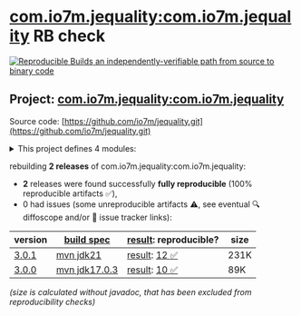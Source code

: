 [com.io7m.jequality:com.io7m.jequality](https://central.sonatype.com/artifact/com.io7m.jequality/com.io7m.jequality/versions) RB check
=======

[![Reproducible Builds](https://reproducible-builds.org/images/logos/rb.svg) an independently-verifiable path from source to binary code](https://reproducible-builds.org/)

## Project: [com.io7m.jequality:com.io7m.jequality](https://central.sonatype.com/artifact/com.io7m.jequality/com.io7m.jequality/versions)

Source code: [https://github.com/io7m/jequality.git](https://github.com/io7m/jequality.git)

<details><summary>This project defines 4 modules:</summary>

* [com.io7m.jequality:com.io7m.jequality](https://central.sonatype.com/artifact/com.io7m.jequality/com.io7m.jequality/3.0.1)
* [com.io7m.jequality:com.io7m.jequality.core](https://central.sonatype.com/artifact/com.io7m.jequality/com.io7m.jequality.core/3.0.1)
* [com.io7m.jequality:com.io7m.jequality.documentation](https://central.sonatype.com/artifact/com.io7m.jequality/com.io7m.jequality.documentation/3.0.1)
* [com.io7m.jequality:com.io7m.jequality.tests](https://central.sonatype.com/artifact/com.io7m.jequality/com.io7m.jequality.tests/3.0.1)
</details>

rebuilding **2 releases** of com.io7m.jequality:com.io7m.jequality:
- **2** releases were found successfully **fully reproducible** (100% reproducible artifacts :white_check_mark:),
- 0 had issues (some unreproducible artifacts :warning:, see eventual :mag: diffoscope and/or :memo: issue tracker links):

| version | [build spec](/BUILDSPEC.md) | [result](https://reproducible-builds.org/docs/jvm/): reproducible? | size |
| -- | --------- | ------ | -- |
| [3.0.1](https://central.sonatype.com/artifact/com.io7m.jequality/com.io7m.jequality/3.0.1/pom) | [mvn jdk21](com.io7m.jequality-3.0.1.buildspec) | [result](com.io7m.jequality-3.0.1.buildinfo): [12 :white_check_mark: ](com.io7m.jequality-3.0.1.buildcompare) | 231K |
| [3.0.0](https://central.sonatype.com/artifact/com.io7m.jequality/com.io7m.jequality/3.0.0/pom) | [mvn jdk17.0.3](com.io7m.jequality-3.0.0.buildspec) | [result](com.io7m.jequality-3.0.0.buildinfo): [10 :white_check_mark: ](com.io7m.jequality-3.0.0.buildcompare) | 89K |

<i>(size is calculated without javadoc, that has been excluded from reproducibility checks)</i>
